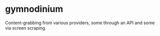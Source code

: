 gymnodinium
===========

Content-grabbing from various providers, some through an API and some via screen scraping.
